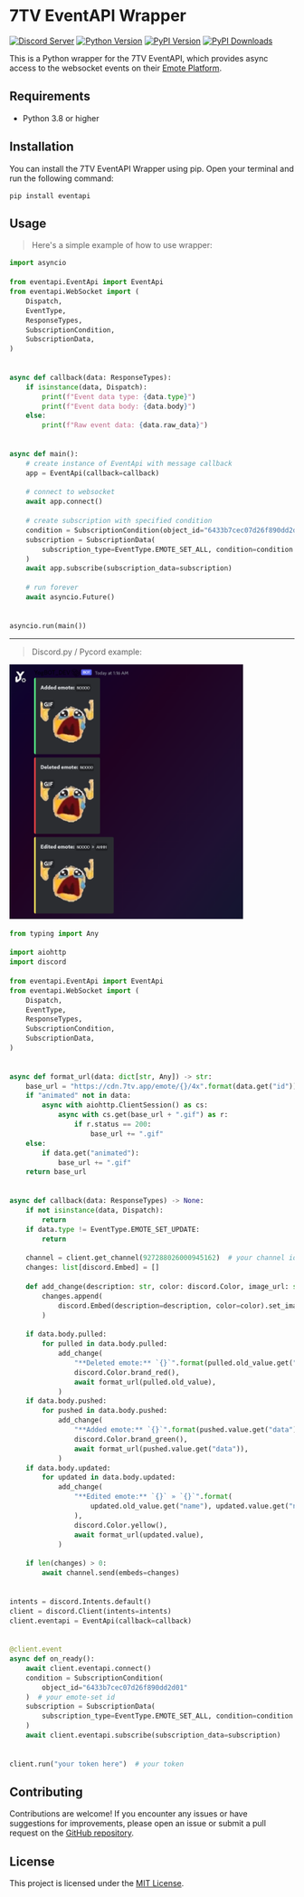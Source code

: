 # 7TV EventAPI Wrapper

[![Discord Server](https://img.shields.io/discord/746360067632136222?label=discord&style=for-the-badge&logo=discord&color=5865F2&logoColor=white)](https://dc.yoggies.dev/)
[![Python Version](https://img.shields.io/badge/python-3.8+-blue.svg?style=for-the-badge&logo=python&logoColor=white)](https://www.python.org/downloads/release/python-380/)
[![PyPI Version](https://img.shields.io/pypi/v/eventapi.svg?style=for-the-badge&color=yellowgreen&logo=pypi&logoColor=white)](https://pypi.org/project/eventapi/)
[![PyPI Downloads](https://img.shields.io/pypi/dm/eventapi?style=for-the-badge&color=blueviolet&logo=pypi&logoColor=white)](https://pypi.org/project/eventapi/)

This is a Python wrapper for the 7TV EventAPI, which provides async access to the websocket events on
their [Emote Platform](https://7tv.app).

## Requirements

- Python 3.8 or higher

## Installation

You can install the 7TV EventAPI Wrapper using pip. Open your terminal and run the following command:

```shell
pip install eventapi
```

## Usage

> Here's a simple example of how to use wrapper:

```python
import asyncio

from eventapi.EventApi import EventApi
from eventapi.WebSocket import (
    Dispatch,
    EventType,
    ResponseTypes,
    SubscriptionCondition,
    SubscriptionData,
)


async def callback(data: ResponseTypes):
    if isinstance(data, Dispatch):
        print(f"Event data type: {data.type}")
        print(f"Event data body: {data.body}")
    else:
        print(f"Raw event data: {data.raw_data}")


async def main():
    # create instance of EventApi with message callback
    app = EventApi(callback=callback)

    # connect to websocket
    await app.connect()

    # create subscription with specified condition
    condition = SubscriptionCondition(object_id="6433b7cec07d26f890dd2d01")
    subscription = SubscriptionData(
        subscription_type=EventType.EMOTE_SET_ALL, condition=condition
    )
    await app.subscribe(subscription_data=subscription)

    # run forever
    await asyncio.Future()


asyncio.run(main())
```

<hr>

> Discord.py / Pycord example:

<img src="assets/example_dc.png" alt="Discord Bot example" height="450px">

```python
from typing import Any

import aiohttp
import discord

from eventapi.EventApi import EventApi
from eventapi.WebSocket import (
    Dispatch,
    EventType,
    ResponseTypes,
    SubscriptionCondition,
    SubscriptionData,
)


async def format_url(data: dict[str, Any]) -> str:
    base_url = "https://cdn.7tv.app/emote/{}/4x".format(data.get("id"))
    if "animated" not in data:
        async with aiohttp.ClientSession() as cs:
            async with cs.get(base_url + ".gif") as r:
                if r.status == 200:
                    base_url += ".gif"
    else:
        if data.get("animated"):
            base_url += ".gif"
    return base_url


async def callback(data: ResponseTypes) -> None:
    if not isinstance(data, Dispatch):
        return
    if data.type != EventType.EMOTE_SET_UPDATE:
        return

    channel = client.get_channel(927288026000945162)  # your channel id
    changes: list[discord.Embed] = []

    def add_change(description: str, color: discord.Color, image_url: str):
        changes.append(
            discord.Embed(description=description, color=color).set_image(url=image_url)
        )

    if data.body.pulled:
        for pulled in data.body.pulled:
            add_change(
                "**Deleted emote:** `{}`".format(pulled.old_value.get("name")),
                discord.Color.brand_red(),
                await format_url(pulled.old_value),
            )
    if data.body.pushed:
        for pushed in data.body.pushed:
            add_change(
                "**Added emote:** `{}`".format(pushed.value.get("data").get("name")),
                discord.Color.brand_green(),
                await format_url(pushed.value.get("data")),
            )
    if data.body.updated:
        for updated in data.body.updated:
            add_change(
                "**Edited emote:** `{}` » `{}`".format(
                    updated.old_value.get("name"), updated.value.get("name")
                ),
                discord.Color.yellow(),
                await format_url(updated.value),
            )

    if len(changes) > 0:
        await channel.send(embeds=changes)


intents = discord.Intents.default()
client = discord.Client(intents=intents)
client.eventapi = EventApi(callback=callback)


@client.event
async def on_ready():
    await client.eventapi.connect()
    condition = SubscriptionCondition(
        object_id="6433b7cec07d26f890dd2d01"
    )  # your emote-set id
    subscription = SubscriptionData(
        subscription_type=EventType.EMOTE_SET_ALL, condition=condition
    )
    await client.eventapi.subscribe(subscription_data=subscription)


client.run("your token here")  # your token
```



## Contributing

Contributions are welcome! If you encounter any issues or have suggestions for improvements, please open an issue or
submit a pull request on the [GitHub repository](https://github.com/yoggys/eventapi).

## License

This project is licensed under the [MIT License](https://opensource.org/licenses/MIT).
